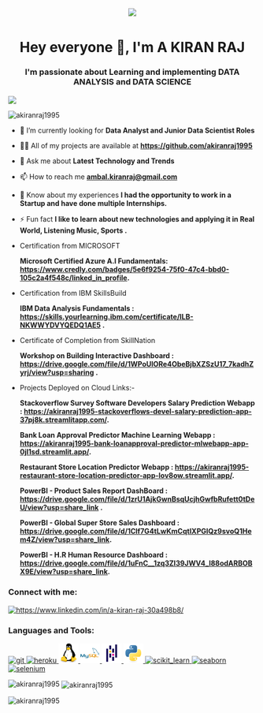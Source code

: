 <h1 align="center">
 <img src="https://www.hays.co.uk/documents/14947236/18198294/Image_Tech_Job_Data_Analyst_Science_LandingPage.jpg/6baea6c5-943e-d31d-1e17-67c5e54c8bc8?t=1617916807268"/>
</h1>

<h1 align="center"> Hey everyone 👋, I'm A KIRAN RAJ</h1>
<h3 align="center"> I'm passionate about Learning and implementing DATA ANALYSIS and DATA SCIENCE</h3>

<img align="center" src="https://stephbrowneblog.files.wordpress.com/2020/10/e58674891220df8a97807e636b99cd6c.gif"/>


<p align="left"> <img src="https://komarev.com/ghpvc/?username=akiranraj1995&label=Profile%20views&color=0e75b6&style=flat" alt="akiranraj1995" /> </p>

- 🌱 I’m currently looking for **Data Analyst and Junior Data Scientist Roles**

- 👨‍💻 All of my projects are available at **https://github.com/akiranraj1995**

- 💬 Ask me about **Latest Technology and Trends**

- 📫 How to reach me **ambal.kiranraj@gmail.com**

- 📄 Know about my experiences **I had the opportunity to work in a Startup and have done multiple Internships.**

- ⚡ Fun fact **I like to learn about new technologies and applying it in Real World, Listening Music, Sports .**

-   Certification from MICROSOFT

     **Microsoft Certified Azure A.I Fundamentals:  https://www.credly.com/badges/5e6f9254-75f0-47c4-bbd0-105c2a4f548c/linked_in_profile.** 
     
-   Certification from IBM SkillsBuild

    **IBM Data Analysis Fundamentals : https://skills.yourlearning.ibm.com/certificate/ILB-NKWWYDVYQEDQ1AE5 .**
    
-   Certificate of Completion from SkillNation
    
    **Workshop on Building Interactive Dashboard : https://drive.google.com/file/d/1WPoUlORe4ObeBjbXZSzU17_7kadhZyrj/view?usp=sharing .**
     
- Projects Deployed on Cloud Links:-

    **Stackoverflow Survey Software Developers Salary Prediction Webapp : https://akiranraj1995-stackoverflows-devel-salary-prediction-app-37pj8k.streamlitapp.com/.**
    
    **Bank Loan Approval Predictor Machine Learning Webapp : https://akiranraj1995-bank-loanapproval-predictor-mlwebapp-app-0jl1sd.streamlit.app/.**
    
    **Restaurant Store Location Predictor Webapp : https://akiranraj1995-restaurant-store-location-predictor-app-lov8ow.streamlit.app/.**
    
    **PowerBI - Product Sales Report DashBoard : https://drive.google.com/file/d/1zrU1AjkGwnBsqUcjhGwfbRufett0tDeU/view?usp=share_link .**
    
    **PowerBI - Global Super Store Sales Dashboard : https://drive.google.com/file/d/1Clf7G4tLwKmCqtIXPGIQz9svoQ1Hem4Z/view?usp=share_link.**
    
    **PowerBI - H.R Human Resource Dashboard : https://drive.google.com/file/d/1uFnC__1zq3Zl39JWV4_l88odARBOBX9E/view?usp=share_link.**


<h3 align="left">Connect with me:</h3>
<p align="left">
<a href="https://www.linkedin.com/in/a-kiran-raj-30a498b8/" target="blank"><img align="center" src="https://raw.githubusercontent.com/rahuldkjain/github-profile-readme-generator/master/src/images/icons/Social/linked-in-alt.svg" alt="https://www.linkedin.com/in/a-kiran-raj-30a498b8/" height="30" width="40" /></a>
</p>

<h3 align="left">Languages and Tools:</h3>
<p align="left"> <a href="https://git-scm.com/" target="_blank" rel="noreferrer"> <img src="https://www.vectorlogo.zone/logos/git-scm/git-scm-icon.svg" alt="git" width="40" height="40"/> </a> <a href="https://heroku.com" target="_blank" rel="noreferrer"> <img src="https://www.vectorlogo.zone/logos/heroku/heroku-icon.svg" alt="heroku" width="40" height="40"/> </a> <a href="https://www.linux.org/" target="_blank" rel="noreferrer"> <img src="https://raw.githubusercontent.com/devicons/devicon/master/icons/linux/linux-original.svg" alt="linux" width="40" height="40"/> </a> <a href="https://www.mysql.com/" target="_blank" rel="noreferrer"> <img src="https://raw.githubusercontent.com/devicons/devicon/master/icons/mysql/mysql-original-wordmark.svg" alt="mysql" width="40" height="40"/> </a> <a href="https://pandas.pydata.org/" target="_blank" rel="noreferrer"> <img src="https://raw.githubusercontent.com/devicons/devicon/2ae2a900d2f041da66e950e4d48052658d850630/icons/pandas/pandas-original.svg" alt="pandas" width="40" height="40"/> </a> <a href="https://www.python.org" target="_blank" rel="noreferrer"> <img src="https://raw.githubusercontent.com/devicons/devicon/master/icons/python/python-original.svg" alt="python" width="40" height="40"/> </a> <a href="https://scikit-learn.org/" target="_blank" rel="noreferrer"> <img src="https://upload.wikimedia.org/wikipedia/commons/0/05/Scikit_learn_logo_small.svg" alt="scikit_learn" width="40" height="40"/> </a> <a href="https://seaborn.pydata.org/" target="_blank" rel="noreferrer"> <img src="https://seaborn.pydata.org/_images/logo-mark-lightbg.svg" alt="seaborn" width="40" height="40"/> </a> <a href="https://www.selenium.dev" target="_blank" rel="noreferrer"> <img src="https://raw.githubusercontent.com/detain/svg-logos/780f25886640cef088af994181646db2f6b1a3f8/svg/selenium-logo.svg" alt="selenium" width="40" height="40"/> </a> </p>

<p><img align="left" src="https://github-readme-stats.vercel.app/api/top-langs?username=akiranraj1995&show_icons=true&locale=en&layout=compact" alt="akiranraj1995" /></p>

<p>&nbsp;<img align="center" src="https://github-readme-stats.vercel.app/api?username=akiranraj1995&show_icons=true&locale=en" alt="akiranraj1995" /></p>

<p><img align="center" src="https://github-readme-streak-stats.herokuapp.com/?user=akiranraj1995&" alt="akiranraj1995" /></p>

